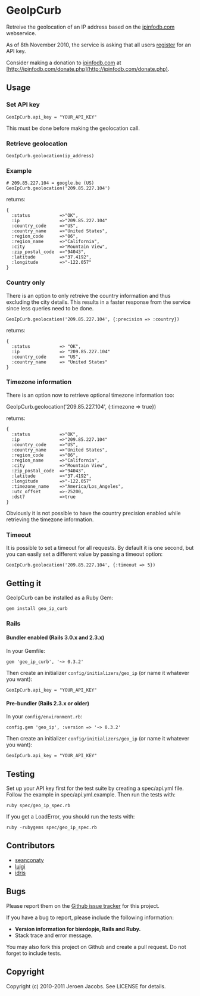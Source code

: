 # GeoIpCurb

Retreive the geolocation of an IP address based on the [ipinfodb.com](http://ipinfodb.com/) webservice.

As of 8th November 2010, the service is asking that all users [register](http://ipinfodb.com/register.php) for an API key.

Consider making a donation to [ipinfodb.com](http://ipinfodb.com/) at [http://ipinfodb.com/donate.php](http://ipinfodb.com/donate.php).

## Usage

### Set API key
    GeoIpCurb.api_key = "YOUR_API_KEY"

This must be done before making the geolocation call.

### Retrieve geolocation
    GeoIpCurb.geolocation(ip_address)

### Example

    # 209.85.227.104 = google.be (US)
    GeoIpCurb.geolocation('209.85.227.104')

returns:

    {
      :status           =>"OK",
      :ip               =>"209.85.227.104"
      :country_code     =>"US",
      :country_name     =>"United States",
      :region_code      =>"06",
      :region_name      =>"California",
      :city             =>"Mountain View",
      :zip_postal_code  =>"94043",
      :latitude         =>"37.4192",
      :longitude        =>"-122.057"
    }

### Country only

There is an option to only retreive the country information and thus excluding the city details. This results in a faster response from the service since less queries need to be done.

    GeoIpCurb.geolocation('209.85.227.104', {:precision => :country})

returns:

    {
      :status           => "OK",
      :ip               => "209.85.227.104"
      :country_code     => "US",
      :country_name     => "United States"
    }

### Timezone information

There is an option now to retrieve optional timezone information too:

  GeoIpCurb.geolocation('209.85.227.104', {:timezone => true})

returns:

    {
      :status           =>"OK",
      :ip               =>"209.85.227.104"
      :country_code     =>"US",
      :country_name     =>"United States",
      :region_code      =>"06",
      :region_name      =>"California",
      :city             =>"Mountain View",
      :zip_postal_code  =>"94043",
      :latitude         =>"37.4192",
      :longitude        =>"-122.057"
      :timezone_name    =>"America/Los_Angeles",
      :utc_offset       =>-25200,
      :dst?             =>true
    }

Obviously it is not possible to have the country precision enabled while retrieving the timezone information.

### Timeout

It is possible to set a timeout for all requests. By default it is one second, but you can easily set a different value by passing a timeout option:

    GeoIpCurb.geolocation('209.85.227.104', {:timeout => 5}) 

## Getting it

GeoIpCurb can be installed as a Ruby Gem:

    gem install geo_ip_curb

### Rails

#### Bundler enabled (Rails 3.0.x and 2.3.x)

In your Gemfile:

    gem 'geo_ip_curb', '~> 0.3.2'

Then create an initializer `config/initializers/geo_ip` (or name it whatever you want):

    GeoIpCurb.api_key = "YOUR_API_KEY"

#### Pre-bundler (Rails 2.3.x or older)

In your `config/environment.rb`:

    config.gem 'geo_ip', :version => '~> 0.3.2'

Then create an initializer `config/initializers/geo_ip` (or name it whatever you want):

    GeoIpCurb.api_key = "YOUR_API_KEY"

## Testing

Set up your API key first for the test suite by creating a spec/api.yml file. Follow the example in spec/api.yml.example. Then run the tests with:

    ruby spec/geo_ip_spec.rb

If you get a LoadError, you should run the tests with:

    ruby -rubygems spec/geo_ip_spec.rb

## Contributors

* [seanconaty](https://github.com/seanconaty)
* [luigi](https://github.com/luigi)
* [idris](https://github.com/idris)

## Bugs

Please report them on the [Github issue tracker](https://github.com/rylon/geo_ip_curb/issues)
for this project.

If you have a bug to report, please include the following information:

* **Version information for bierdopje, Rails and Ruby.**
* Stack trace and error message.

You may also fork this project on Github and create a pull request.
Do not forget to include tests.

## Copyright

Copyright (c) 2010-2011 Jeroen Jacobs. See LICENSE for details.